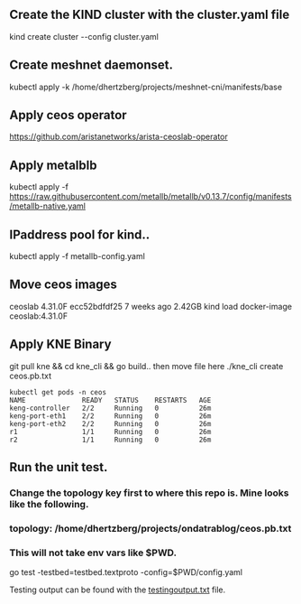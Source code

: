 ## Create the KIND cluster with the cluster.yaml file
kind create cluster --config cluster.yaml
## Create meshnet daemonset.
kubectl apply -k /home/dhertzberg/projects/meshnet-cni/manifests/base
## Apply ceos operator
https://github.com/aristanetworks/arista-ceoslab-operator
## Apply metalblb
kubectl apply -f https://raw.githubusercontent.com/metallb/metallb/v0.13.7/config/manifests/metallb-native.yaml
## IPaddress pool for kind..
kubectl apply -f metallb-config.yaml
## Move ceos images
ceoslab                                  4.31.0F       ecc52bdfdf25   7 weeks ago     2.42GB
kind load docker-image  ceoslab:4.31.0F
## Apply KNE Binary
git pull kne && cd kne_cli && go build.. then move file here
./kne_cli create ceos.pb.txt
```
kubectl get pods -n ceos
NAME              READY   STATUS    RESTARTS   AGE
keng-controller   2/2     Running   0          26m
keng-port-eth1    2/2     Running   0          26m
keng-port-eth2    2/2     Running   0          26m
r1                1/1     Running   0          26m
r2                1/1     Running   0          26m
```

## Run the unit test.
### Change the topology key first to where this repo is.  Mine looks like the following.
### topology: /home/dhertzberg/projects/ondatrablog/ceos.pb.txt
### This will not take env vars like $PWD.
go test -testbed=testbed.textproto -config=$PWD/config.yaml

Testing output can be found with the [testingoutput.txt](testsoutput.txt) file.